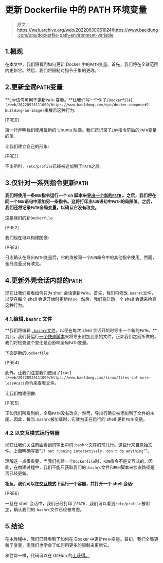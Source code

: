 # 更新 Dockerfile 中的 PATH 环境变量

> 原文：<https://web.archive.org/web/20220930061024/https://www.baeldung.com/ops/dockerfile-path-environment-variable>

## 1.概观

在本文中，我们将看到如何更新 Docker 中的`PATH`变量。首先，我们将在全球范围内更新它。然后，我们将限制对指令子集的更改。

## 2.更新全局`PATH`变量

**`ENV`语句可用于更新`PATH` 变量。**让我们写一个例子`[Dockerfile](/web/20220926111009/https://www.baeldung.com/ops/docker-compose#2-building-an-image)`来展示这种行为:

[PRE0]

第一行声明我们使用最新的 Ubuntu 映像。我们还记录了`ENV`指令前后的`PATH`变量的值。

让我们建立自己的形象:

[PRE1]

不出所料，`/etc/profile`已经被追加到了`PATH`之后。

## 3.仅针对一系列指令更新`PATH`

**我们将使用一条`RUN`指令运行一个 sh 脚本来[导出一个新的`PATH`](/web/20220926111009/https://www.baeldung.com/linux/path-variable#adding-to-path) 。之后，我们将在同一个`RUN`语句中添加另一条指令。这将打印出`RUN`语句中`PATH`的局部值。之后，我们还将记录`PATH`全局变量，以确认它没有改变。**

这是我们的新`Dockerfile`:

[PRE2]

我们现在可以构建图像:

[PRE3]

日志确认在导出`PATH`变量后，它的值被同一个`RUN`命令中的其他指令使用。然而，全局变量没有改变。

## 4.更新外壳会话内部的`PATH`

现在让我们看看如何只为 shell 会话更新`PATH`。首先，我们将修改`.bashrc`文件，以便在每个 shell 会话开始时更新`PATH`。然后，我们将启动一个 shell 会话来检查这种行为。

### 4.1.编辑`.bashrc` 文件

**我们将编辑 [`.bashrc`文件](/web/20220926111009/https://www.baeldung.com/linux/bashrc-vs-bash-profile-vs-profile#2-significance-of-bashrc)，以便在每次 shell 会话开始时导出一个新的`PATH`。**为此，我们将运行[一个快速脚本](/web/20220926111009/https://www.baeldung.com/linux/bash-variables-export#1-export-while-running-bash-scripts)来将导出附加到原始文件。正如我们之前所做的，我们将检查这个变化是否影响全局`PATH`变量。

下面是新的`Dockerfile`:

[PRE4]

此外，让我们注意我们使用了`[cat](/web/20220926111009/https://www.baeldung.com/linux/files-cat-more-less#cat)`命令来查看文件。

让我们构建图像:

[PRE5]

正如我们所看到的，全局`PATH`没有改变。然而，导出行确实被添加到了文件的末尾。因此，每当`.bashrc`被加载时，它就为正在运行的 shell 更新`PATH`变量。

### 4.2.以交互模式运行容器

现在让我们关注前面看到的输出中的`.bashrc`文件的前几行。这些行来自原始文件。上面明确写着“`If not running interactively, don't do anything”`”。

理解这一点很重要，当我们构建一个`Dockerfile`时，`RUN`命令不是交互式的。因此，在构建过程中，我们不能只获取我们的`.bashrc`文件和`RUN`脚本来检查路径是否已经更新。

**相反，我们可以[在交互模式](https://web.archive.org/web/20220926111009/https://baeldung-cn.com/ops/docker-container-shell)下运行一个容器，并打开一个 shell 会话:**

[PRE6]

一旦在 shell 会话中，我们已经打印了`PATH.` ,我们可以看到`/etc/profile`被附加，确认我们的`.bashrc`文件已经被考虑。

## 5.结论

在本教程中，我们已经看到了如何在 Docker 中更新`PATH`变量。最初，我们全局更新了变量，但我们也学会了如何用更多的限制来更新它。

和往常一样，代码可以在 GitHub 的[上获得。](https://web.archive.org/web/20220926111009/https://github.com/eugenp/tutorials/tree/master/docker-modules/docker-images)